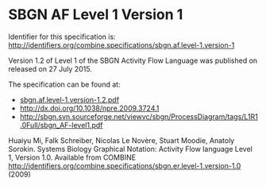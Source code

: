 # SBGN AF Level 1 Version 1
Identifier for this specification is: http://identifiers.org/combine.specifications/sbgn.af.level-1.version-1

Version 1.2 of Level 1 of the SBGN Activity Flow Language was published on released on 27 July 2015.

The specification can be found at:

* [sbgn.af.level-1.version-1.2.pdf](./files/sbgn.af.level-1.version-1.2.pdf)
* http://dx.doi.org/10.1038/npre.2009.3724.1
* http://sbgn.svn.sourceforge.net/viewvc/sbgn/ProcessDiagram/tags/L1R1.0Full/sbgn_AF-level1.pdf


Huaiyu Mi, Falk Schreiber, Nicolas Le Novère, Stuart Moodie, Anatoly Sorokin. Systems Biology Graphical Notation: Activity Flow language Level 1, Version 1.0. Available from COMBINE http://identifiers.org/combine.specifications/sbgn.er.level-1.version-1.0 (2009)